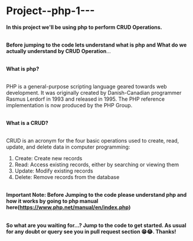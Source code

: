# Project--php-1---

<table>
  
**In this project we'll be using php to perform CRUD Operations.** <br></br>


**Before jumping to the code lets understand what is php and What do we actually understand by CRUD Operation**...<br></br>

**What is php?** <br></br>

PHP is a general-purpose scripting language geared towards web development. It was originally created by Danish-Canadian programmer Rasmus Lerdorf in 1993 and released in 1995.
The PHP reference implementation is now produced by the PHP Group.<br></br>


**What is a CRUD?** <br></br>

CRUD is an acronym for the four basic operations used to create, read, update, and delete data in computer programming: <br>
1. Create: Create new records <br>
2. Read: Access existing records, either by searching or viewing them <br>
3. Update: Modify existing records <br>
4. Delete: Remove records from the database<br></br>





**Important Note: Before Jumping to the code please understand php and how it works by going to php manual here(https://www.php.net/manual/en/index.php)**

</table>

**So what are you waiting for...? Jump to the code to get started. As usual for any doubt or query see you in pull request section 😁😂. Thanks!**


